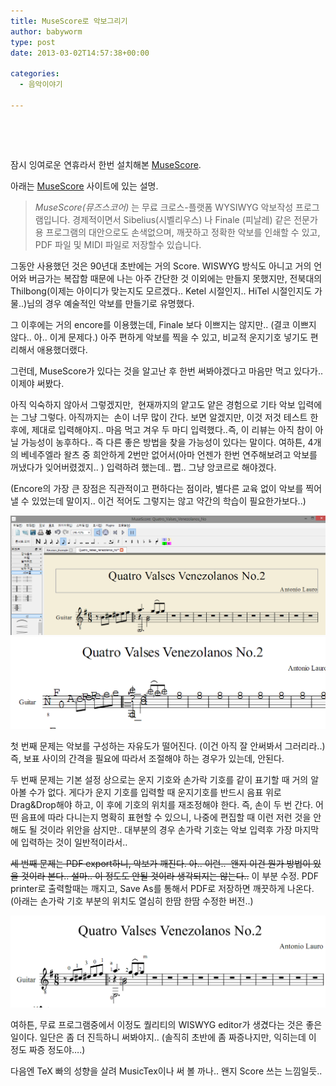 ```yaml
---
title: MuseScore로 악보그리기
author: babyworm
type: post
date: 2013-03-02T14:57:38+00:00

categories:
  - 음악이야기

---
```

 

 

잠시 잉여로운 연휴라서 한번 설치해본 [MuseScore][1].

아래는 [MuseScore][1] 사이트에 있는 설명.

> _MuseScore(뮤즈스코어)_ 는 무료 크로스-플랫폼 WYSIWYG 악보작성 프로그램입니다. 경제적이면서 Sibelius(시벨리우스) 나 Finale (피날레) 같은 전문가용 프로그램의 대안으로도 손색없으며, 깨끗하고 정확한 악보를 인쇄할 수 있고, PDF 파일 및 MIDI 파일로 저장할수 있습니다.

그동안 사용했던 것은 90년대 초반에는 거의 Score. WISWYG 방식도 아니고 거의 언어와 버금가는 복잡함 때문에 나는 아주 간단한 것 이외에는 만들지 못했지만, 전북대의 Thilbong(이제는 아이디가 맞는지도 모르겠다.. Ketel 시절인지.. HiTel 시절인지도 가물..)님의 경우 예술적인 악보를 만들기로 유명했다.

그 이후에는 거의 encore를 이용했는데, Finale 보다 이쁘지는 않지만.. (결코 이쁘지 않다.. 아.. 이게 문제다.) 아주 편하게 악보를 찍을 수 있고, 비교적 운지기호 넣기도 편리해서 애용했더랬다.

그런데, MuseScore가 있다는 것을 알고난 후 한번 써봐야겠다고 마음만 먹고 있다가.. 이제야 써봤다.

아직 익숙하지 않아서 그렇겠지만,  현재까지의 얕고도 얕은 경험으로 기타 악보 입력에는 그냥 그렇다. 아직까지는  손이 너무 많이 간다.
보면 알겠지만, 이것 저것 테스트 한 후에, 제대로 입력해야지.. 마음 먹고 겨우 두 마디 입력했다..즉, 이 리뷰는 아직 참이 아닐 가능성이 농후하다.. 즉 다른 좋은 방법을 찾을 가능성이 있다는 말이다.
여하튼, 4개의 베네주엘라 왈츠 중 희안하게 2번만 없어서(아마 언젠가 한번 연주해보려고 악보를 꺼냈다가 잊어버렸겠지.. ) 입력하려 했는데.. 쩝.. 그냥 앙코르로 해야겠다.

(Encore의 가장 큰 장점은 직관적이고 편하다는 점이라, 별다른 교육 없이 악보를 찍어낼 수 있었는데 말이지.. 이건 적어도 그렇지는 않고 약간의 학습이 필요한가보다..)

<img src="featured_ScreenShot013.png" />

<img src="ScreenShot014.png" />



첫 번째 문제는 악보를 구성하는 자유도가 떨어진다. (이건 아직 잘 안써봐서 그러리라..) 즉, 보표 사이의 간격을 필요에 따라서 조절해야 하는 경우가 있는데, 안된다.

두 번째 문제는 기본 설정 상으로는 운지 기호와 손가락 기호를 같이 표기할 때 거의 알아볼 수가 없다. 게다가 운지 기호를 입력할 때 운지기호를 반드시 음표 위로 Drag&Drop해야 하고, 이 후에 기호의 위치를 재조정해야 한다. 즉, 손이 두 번 간다.
어떤 음표에 따라 다니는지 명확히 표현할 수 있으니, 나중에 편집할 때 이런 저런 것을 안해도 될 것이라 위안을 삼지만.. 대부분의 경우 손가락 기호는 악보 입력후 가장 마지막에 입력하는 것이 일반적이라서..

<del>세 번째 문제는 PDF export하니, 악보가 깨진다. 아.. 이런..  왠지 이건 뭔가 방법이 있을 것이라 본다.. 설마.. 이 정도도 안될 것이라 생각되지는 않는다..</del>
이 부분 수정. PDF printer로 출력할때는 깨지고, Save As를 통해서 PDF로 저장하면 깨끗하게 나온다. (아래는 손가락 기호 부분의 위치도 열심히 한땀 한땀 수정한 버전..)

<img src="ScreenShot015.png" />

여하튼, 무료 프로그램중에서 이정도 퀄리티의 WISWYG editor가 생겼다는 것은 좋은 일이다.
일단은 좀 더 진득하니 써봐야지.. (솔직히 초반에 좀 짜증나지만, 익히는데 이 정도 짜증 정도야….)

다음엔 TeX 빠의 성향을 살려 MusicTex이나 써 볼 까나.. 왠지 Score 쓰는 느낌일듯..

 

 [1]: http://musescore.org/ko
